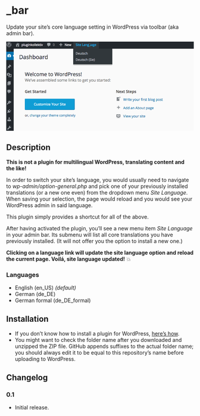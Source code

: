 # _bar
Update your site’s core language setting in WordPress via toolbar (aka admin bar).

![Update Site Language Option via Admin Bar](https://github.com/glueckpress/_bar/raw/master/modules/site-language/screenshot.gif)

## Description
**This is not a plugin for multilingual WordPress, translating content and the like!**

In order to switch your site’s language, you would usually need to navigate to _wp-admin/option-general.php_ and pick one of your previously installed translations (or a new one even) from the dropdown menu _Site Language_. When saving your selection, the page would reload and you would see your WordPress admin in said language.

This plugin simply provides a shortcut for all of the above.

After having activated the plugin, you’ll see a new menu item _Site Language_ in your admin bar. Its submenu will list all core translations you have previously installed. (It will not offer you the option to install a new one.)

**Clicking on a language link will update the site language option and reload the current page. Voilá, site language updated!** :boom:

### Languages
* English (en\_US) _(default)_
* German (de_DE)
* German formal (de\_DE_formal)

## Installation
* If you don’t know how to install a plugin for WordPress, [here’s how](http://codex.wordpress.org/Managing_Plugins#Installing_Plugins).
* You might want to check the folder name after you downloaded and unzipped the ZIP file. GitHub appends suffixes to the actual folder name; you should always edit it to be equal to this repository’s name before uploading to WordPress.

## Changelog

### 0.1

* Initial release.

